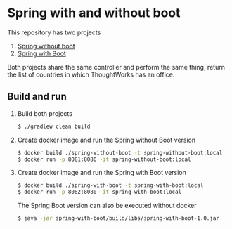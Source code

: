 # Spring with and without boot

This repository has two projects

1. [Spring without boot](spring-without-boot)
1. [Spring with Boot](spring-with-boot)

Both projects share the same controller and perform the same thing, return the list of countries in which ThoughtWorks has an office.

## Build and run

1. Build both projects

   ```bash
   $ ./gradlew clean build
   ```

1. Create docker image and run the Spring without Boot version

   ```bash
   $ docker build ./spring-without-boot -t spring-without-boot:local
   $ docker run -p 8081:8080 -it spring-without-boot:local
   ```

1. Create docker image and run the Spring with Boot version

   ```bash
   $ docker build ./spring-with-boot -t spring-with-boot:local
   $ docker run -p 8082:8080 -it spring-with-boot:local
   ```

   The Spring Boot version can also be executed without docker

   ```bash
   $ java -jar spring-with-boot/build/libs/spring-with-boot-1.0.jar
   ```
